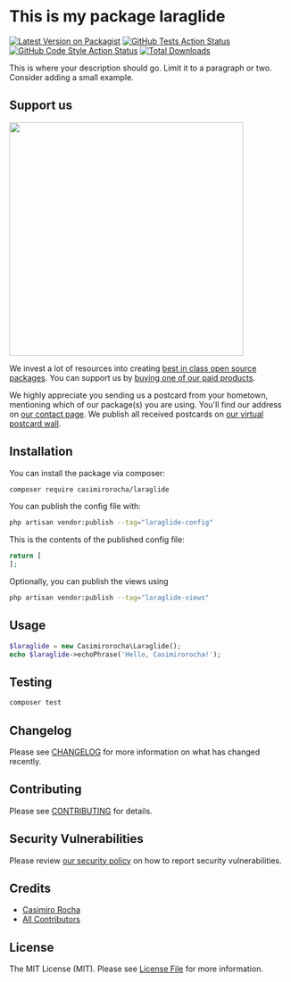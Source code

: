 # This is my package laraglide

[![Latest Version on Packagist](https://img.shields.io/packagist/v/casimirorocha/laraglide.svg?style=flat-square)](https://packagist.org/packages/casimirorocha/laraglide)
[![GitHub Tests Action Status](https://img.shields.io/github/actions/workflow/status/casimirorocha/laraglide/run-tests.yml?branch=main&label=tests&style=flat-square)](https://github.com/casimirorocha/laraglide/actions?query=workflow%3Arun-tests+branch%3Amain)
[![GitHub Code Style Action Status](https://img.shields.io/github/actions/workflow/status/casimirorocha/laraglide/fix-php-code-style-issues.yml?branch=main&label=code%20style&style=flat-square)](https://github.com/casimirorocha/laraglide/actions?query=workflow%3A"Fix+PHP+code+style+issues"+branch%3Amain)
[![Total Downloads](https://img.shields.io/packagist/dt/casimirorocha/laraglide.svg?style=flat-square)](https://packagist.org/packages/casimirorocha/laraglide)

This is where your description should go. Limit it to a paragraph or two. Consider adding a small example.

## Support us

[<img src="https://github-ads.s3.eu-central-1.amazonaws.com/laraglide.jpg?t=1" width="419px" />](https://spatie.be/github-ad-click/laraglide)

We invest a lot of resources into creating [best in class open source packages](https://spatie.be/open-source). You can support us by [buying one of our paid products](https://spatie.be/open-source/support-us).

We highly appreciate you sending us a postcard from your hometown, mentioning which of our package(s) you are using. You'll find our address on [our contact page](https://spatie.be/about-us). We publish all received postcards on [our virtual postcard wall](https://spatie.be/open-source/postcards).

## Installation

You can install the package via composer:

```bash
composer require casimirorocha/laraglide
```

You can publish the config file with:

```bash
php artisan vendor:publish --tag="laraglide-config"
```

This is the contents of the published config file:

```php
return [
];
```

Optionally, you can publish the views using

```bash
php artisan vendor:publish --tag="laraglide-views"
```

## Usage

```php
$laraglide = new Casimirorocha\Laraglide();
echo $laraglide->echoPhrase('Hello, Casimirorocha!');
```

## Testing

```bash
composer test
```

## Changelog

Please see [CHANGELOG](CHANGELOG.md) for more information on what has changed recently.

## Contributing

Please see [CONTRIBUTING](CONTRIBUTING.md) for details.

## Security Vulnerabilities

Please review [our security policy](../../security/policy) on how to report security vulnerabilities.

## Credits

- [Casimiro Rocha](https://github.com/casimirorocha)
- [All Contributors](../../contributors)

## License

The MIT License (MIT). Please see [License File](LICENSE.md) for more information.

